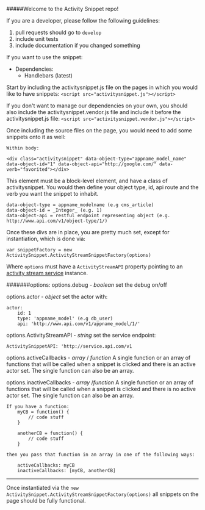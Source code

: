 #####Welcome to the Activity Snippet repo!

If you are a developer, please follow the following guidelines:

1. pull requests should go to `develop`
2. include unit tests
3. include documentation if you changed something

If you want to use the snippet:

* Dependencies:
    * Handlebars (latest)

Start by including the activitysnippet.js file on the pages in which you would like to have snippets:
`<script src="activitysnippet.js"></script>`

If you don't want to manage our dependencies on your own, you should also include the activitysnippet.vendor.js file and include it before the activitysnippet.js file:
`<script src="activitysnippet.vendor.js"></script>`

Once including the source files on the page, you would need to add some snippets onto it as well:

    Within body:

    <div class="activitysnippet" data-object-type="appname_model_name" data-object-id="1" data-object-api="http://google.com/" data-verb="favorited"></div>

This element must be a block-level element, and have a class of activitysnippet. You would then define your object type, id, api route and the verb you want the snippet to inhabit.

    data-object-type = appname_modelname (e.g cms_article)
    data-object-id = _Integer_ (e.g. 1)
    data-object-api = restful endpoint representing object (e.g. http://www.api.com/v1/object-type/1/)

Once these divs are in place, you are pretty much set, except for instantiation, which is done via:

    var snippetFactory = new ActivitySnippet.ActivityStreamSnippetFactory(options)

Where `options` must have a `ActivityStreamAPI` property pointing to an [activity stream service](https://github.com/natgeo/activitystreams) instance.

#######options:
options.debug - _boolean_ set the debug on/off

options.actor - _object_ set the actor with:

    actor:
    	id: 1
        type: 'appname_model' (e.g db_user)
        api: 'http://www.api.com/v1/appname_model/1/'

options.ActivityStreamAPI - _string_ set the service endpoint:

    ActivitySnippetAPI: 'http://service.api.com/v1

options.activeCallbacks - _array_ / _function_ A single function or an array of functions that will be called when a snippet is clicked and there is an active actor set.  The single function can also be an array.

options.inactiveCallbacks - _array_ /_function_ A single function or an array of functions that will be called when a snippet is clicked and there is no active actor set.  The single function can also be an array.

    If you have a function:
        myCB = function() {
            // code stuff
        }

        anotherCB = function() {
            // code stuff
        }

    then you pass that function in an array in one of the following ways:

        activeCallbacks: myCB
        inactiveCallbacks: [myCB, anotherCB]

---

Once instantiated via the `new ActivitySnippet.ActivityStreamSnippetFactory(options)` all snippets on the page should be fully functional.

